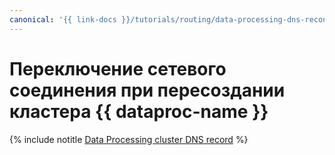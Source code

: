 ```yaml
---
canonical: '{{ link-docs }}/tutorials/routing/data-processing-dns-reconnect'
---
```


# Переключение сетевого соединения при пересоздании кластера {{ dataproc-name }}

{% include notitle [Data Processing cluster DNS record](../../_tutorials/routing/data-processing-dns-reconnect.md) %}
